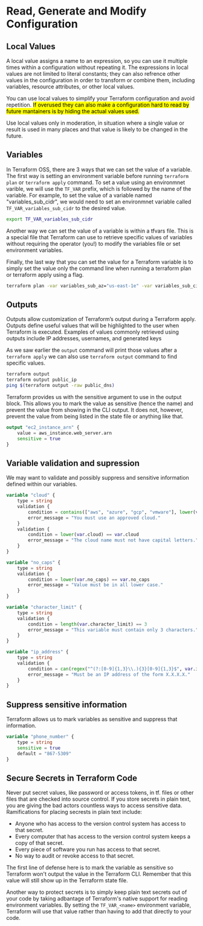 # Read, Generate and Modify Configuration

## Local Values

A local value assigns a name to an expression, so you can use it multiple times within a configuration without repeating it. The expressions in local values are not limited to literal constants; they can also refrence other values in the configuration in order to transform or combine them, including variables, resource attributes, or other local values.

You can use local values to simplify your Terraform configuration and avoid repetition. <mark> If overused they can also make a configuration hard to read by future mantainers is by hiding the actual values used.

Use local values only in moderation, in situation where a single value or result is used in many places and that value is likely to be changed in the future.

## Variables

In Terraform OSS, there are 3 ways that we can set the value of a variable. The first way is setting an environment variable before running `terraform plan` or `terraform apply` command. To set a value using an environmnet varible, we will use the `TF_VAR` prefix, which is followed by the name of the variable. For example, to set the value of a variable named "variables_sub_cidr", we would need to set an environmnet variable called `TF_VAR_variables_sub_cidr` to the desired value.

```sh
export TF_VAR_variables_sub_cidr
```

Another way we can set the value of a variable is within a tfvars file. This is a special file that Terraform can use to retrieve specific values of variables without requiring the operator (you!) to modify the variables file or set environment variables.

Finally, the last way that you can set the value for a Terraform variable is to simply set the value only the command line when running a terraform plan or terraform apply using a flag.

```sh
terraform plan -var variables_sub_az="us-east-1e" -var variables_sub_cidr="10.0.205.0/24"
```

## Outputs

Outputs allow customization of Terraform’s output during a Terraform apply. Outputs define useful values that will be highlighted to the user when Terraform is executed. Examples of values commonly retrieved using outputs include IP addresses, usernames, and generated keys

As we saw earlier the `output` command will print those values after a `terraform apply` we can also use `terraform output` command to find specific values.

```sh
terraform output
terraform output public_ip
ping $(terraform output -raw public_dns)
```

Terraform provides us with the sensitive argument to use in the output block. This allows you to mark the value as sensitive (hence the name) and prevent the value from showing in the CLI output. It does not, however, prevent the value from being listed in the state file or anything like that.

```tf
output "ec2_instance_arn" {
    value = aws_instance.web_server.arn
    sensitive = true
}
```

## Variable validation and supression

We may want to validate and possibly suppress and sensitive information defined within our variables.

```tf
variable "cloud" {
    type = string
    validation {
        condition = contains(["aws", "azure", "gcp", "vmware"], lower(var.cloud))
        error_message = "You must use an approved cloud."
    }
    validation {
        condition = lower(var.cloud) == var.cloud
        error_message = "The cloud name must not have capital letters."
    }
}

variable "no_caps" {
    type = string
    validation {
        condition = lower(var.no_caps) == var.no_caps
        error_message = "Value must be in all lower case."
    }
}

variable "character_limit" {
    type = string
    validation {
        condition = length(var.character_limit) == 3
        error_message = "This variable must contain only 3 characters."
    }
}

variable "ip_address" {
    type = string
    validation {
        condition = can(regex("^(?:[0-9]{1,3}\\.){3}[0-9]{1,3}$", var.ip_address))
        error_message = "Must be an IP address of the form X.X.X.X."
    }
}
```

## Suppress sensitive information

Terraform allows us to mark variables as sensitive and suppress that information.

```tf
variable "phone_number" {
    type = string
    sensitive = true
    default = "867-5309"
}
```

## Secure Secrets in Terraform Code

Never put secret values, like password or access tokens, in tf. files or other files that are checked into source control. If you store secrets in plain text, you are giving the bad actors countless ways to access sensitive data. Ramifications for placing secrests in plain text include:

- Anyone who has access to the version control system has access to that secret.
- Every computer that has access to the version control system keeps a copy of that secret.
- Every piece of software you run has access to that secret.
- No way to audit or revoke access to that secret.

The first line of defense here is to mark the variable as sensitive so Terraform won't output the value in the Terraform CLI. Remember that this value will still show up in the Terraform state file.

Another way to protect secrets is to simply keep plain text secrets out of your code by taking adbantage of Terraform's native support for reading environment variables. By setting the `TF_VAR_<name>` environment variable, Terraform will use that value rather than having to add that directly to your code.
